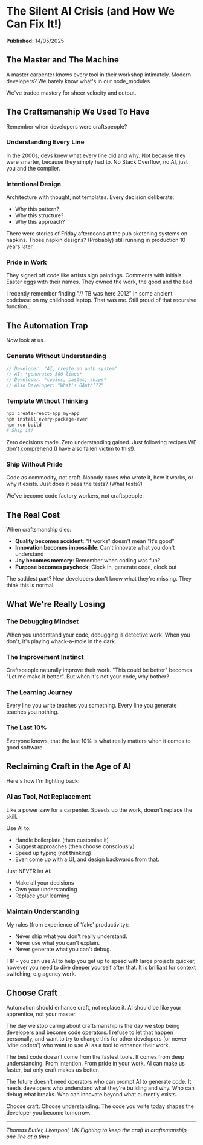 # The Silent AI Crisis (and How We Can Fix It!)

**Published:** 14/05/2025

## The Master and The Machine

A master carpenter knows every tool in their workshop intimately.
Modern developers? We barely know what's in our node_modules.

We've traded mastery for sheer velocity and output.

## The Craftsmanship We Used To Have

Remember when developers were craftspeople?

### Understanding Every Line

In the 2000s, devs knew what every line did and why. Not because they were smarter, because they simply had to. No Stack Overflow, no AI, just you and the compiler.

### Intentional Design

Architecture with thought, not templates. Every decision deliberate:

- Why this pattern?
- Why this structure?
- Why this approach?

There were stories of Friday afternoons at the pub sketching systems on napkins. Those napkin designs? (Probably) still running in production 10 years later.

### Pride in Work

They signed off code like artists sign paintings. Comments with initials. Easter eggs with their names. They owned the work, the good and the bad.

I recently remember finding "// TB was here 2012" in some ancient codebase on my childhood laptop. That was me. Still proud of that recursive function..

## The Automation Trap

Now look at us.

### Generate Without Understanding

```javascript
// Developer: "AI, create an auth system"
// AI: *generates 500 lines*
// Developer: *copies, pastes, ships*
// Also Developer: "What's OAuth???"
```

### Template Without Thinking

```bash
npx create-react-app my-app
npm install every-package-ever
npm run build
# Ship it!
```

Zero decisions made. Zero understanding gained.
Just following recipes WE don't comprehend (I have also fallen victim to this!).

### Ship Without Pride

Code as commodity, not craft. Nobody cares who wrote it, how it works, or why it exists. Just does it pass the tests? (What tests?)

We've become code factory workers, not craftspeople.

## The Real Cost

When craftsmanship dies:

- **Quality becomes accident**: "It works" doesn't mean "It's good"
- **Innovation becomes impossible**: Can't innovate what you don't understand
- **Joy becomes memory**: Remember when coding was fun?
- **Purpose becomes paycheck**: Clock in, generate code, clock out

The saddest part? New developers don't know what they're missing. They think this is normal.

## What We're Really Losing

### The Debugging Mindset

When you understand your code, debugging is detective work. When you don't, it's playing whack-a-mole in the dark.

### The Improvement Instinct

Craftspeople naturally improve their work. "This could be better" becomes "Let me make it better". But when it's not your code, why bother?

### The Learning Journey

Every line you write teaches you something. Every line you generate teaches you nothing.

### The Last 10%

Everyone knows, that the last 10% is what really matters when it comes to good software.

## Reclaiming Craft in the Age of AI

Here's how I'm fighting back:

### AI as Tool, Not Replacement

Like a power saw for a carpenter. Speeds up the work, doesn't replace the skill.

Use AI to:

- Handle boilerplate (then customise it)
- Suggest approaches (then choose consciously)
- Speed up typing (not thinking)
- Even come up with a UI, and design backwards from that.

Just NEVER let AI:

- Make all your decisions
- Own your understanding
- Replace your learning

### Maintain Understanding

My rules (from experience of 'fake' productivity):

- Never ship what you don't really understand.
- Never use what you can't explain.
- Never generate what you can't debug.

TIP - you can use AI to help you get up to speed with large projects quicker, however you need to dive deeper yourself after that. It is brilliant for context switching, e.g agency work.

## Choose Craft

Automation should enhance craft, not replace it. AI should be like your apprentice, not your master.

The day we stop caring about craftsmanship is the day we stop being developers and become code operators. I refuse to let that happen personally, and want to try to change this for other developers (or newer 'vibe coders') who want to use AI as a tool to enhance their work.

The best code doesn't come from the fastest tools. It comes from deep understanding. From intention. From pride in your work. AI can make us faster, but only craft makes us better.

The future doesn't need operators who can prompt AI to generate code.
It needs developers who understand what they're building and why. Who can debug what breaks. Who can innovate beyond what currently exists.

Choose craft. Choose understanding. The code you write today shapes the developer you become tomorrow.

---

*Thomas Butler, Liverpool, UK*
*Fighting to keep the craft in craftsmanship, one line at a time*
